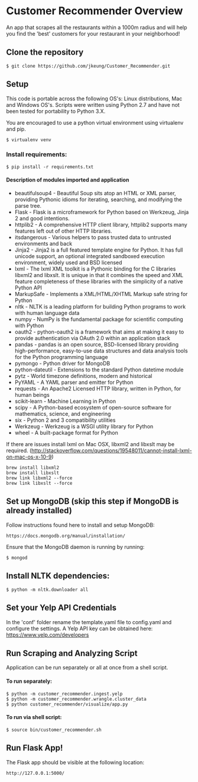 # Customer Recommender Overview

An app that scrapes all the restaurants within a 1000m radius and will help you find the 'best' customers for your restaurant in your neighborhood!

## Clone the repository

```$ git clone https://github.com/jkeung/Customer_Recommender.git```

## Setup

This code is portable across the following OS's: Linux distributions, Mac and Windows OS's. Scripts were written using Python 2.7 and have not been tested for portability to Python 3.X.

You are encouraged to use a python virtual environment using virtualenv and pip. 

```$ virtualenv venv```

### Install requirements:

```$ pip install -r requirements.txt```

#### Description of modules imported and application

* beautifulsoup4 - Beautiful Soup sits atop an HTML or XML parser, providing Pythonic idioms for iterating, searching, and modifying the parse tree.
* Flask - Flask is a microframework for Python based on Werkzeug, Jinja 2 and good intentions.
* httplib2 - A comprehensive HTTP client library, httplib2 supports many features left out of other HTTP libraries.
* itsdangerous - Various helpers to pass trusted data to untrusted environments and back
* Jinja2 - Jinja2 is a full featured template engine for Python. It has full unicode support, an optional integrated sandboxed execution environment, widely used and BSD licensed
* lxml - The lxml XML toolkit is a Pythonic binding for the C libraries libxml2 and libxslt. It is unique in that it combines the speed and XML feature completeness of these libraries with the simplicity of a native Python API
* MarkupSafe - Implements a XML/HTML/XHTML Markup safe string for Python
* nltk - NLTK is a leading platform for building Python programs to work with human language data
* numpy - NumPy is the fundamental package for scientific computing with Python
* oauth2 - python-oauth2 is a framework that aims at making it easy to provide authentication via OAuth 2.0 within an application stack
* pandas - pandas is an open source, BSD-licensed library providing high-performance, easy-to-use data structures and data analysis tools for the Python programming language
* pymongo - Python driver for MongoDB
* python-dateutil - Extensions to the standard Python datetime module
* pytz - World timezone definitions, modern and historical
* PyYAML - A YAML parser and emitter for Python
* requests - An Apache2 Licensed HTTP library, written in Python, for human beings
* scikit-learn - Machine Learning in Python
* scipy - A Python-based ecosystem of open-source software for mathematics, science, and engineering
* six - Python 2 and 3 compatibility utilities
* Werkzeug - Werkzeug is a WSGI utility library for Python
* wheel - A built-package format for Python

If there are issues install lxml on Mac OSX, libxml2 and libxslt may be required. (http://stackoverflow.com/questions/19548011/cannot-install-lxml-on-mac-os-x-10-9)

```
brew install libxml2
brew install libxslt
brew link libxml2 --force
brew link libxslt --force
```

## Set up MongoDB (skip this step if MongoDB is already installed)

Follow instructions found here to install and setup MongoDB:
	
```
https://docs.mongodb.org/manual/installation/
```

Ensure that the MongoDB daemon is running by running: 

```
$ mongod
```

## Install NLTK dependencies:

```
$ python -m nltk.downloader all
```

## Set your Yelp API Credentials

In the 'conf' folder rename the template.yaml file to config.yaml and configure the settings. A Yelp API key can be obtained here: https://www.yelp.com/developers

## Run Scraping and Analyzing Script

Application can be run separately or all at once from a shell script.

#### To run separately:

```
$ python -m customer_recommender.ingest.yelp
$ python -m customer_recommender.wrangle.cluster_data
$ python customer_recommender/visualize/app.py 
```

#### To run via shell script:

```$ source bin/customer_recommender.sh```


## Run Flask App!

The Flask app should be visible at the following location: 

``` http://127.0.0.1:5000/ ```
